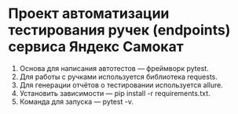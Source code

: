 # Проект автоматизации тестирования ручек (endpoints) сервиса Яндекс Самокат
1. Основа для написания автотестов — фреймворк pytest.
2. Для работы с ручками используется библиотека requests.
3. Для генерации отчётов о тестировании используется allure.
4. Установить зависимости — pip install -r requirements.txt.
5. Команда для запуска — pytest -v.